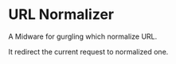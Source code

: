 # URL Normalizer

A Midware for gurgling which normalize URL.

It redirect the current request to normalized one.
